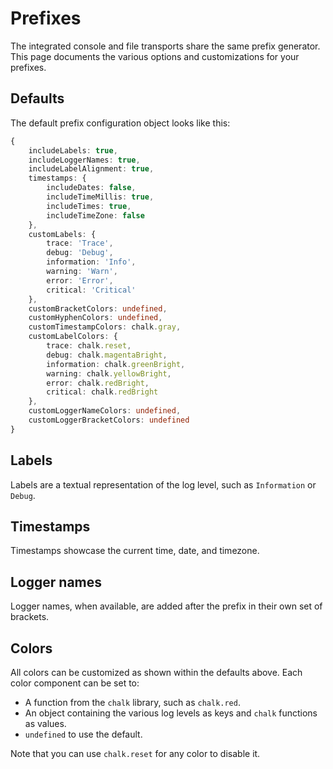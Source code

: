 # Prefixes

The integrated console and file transports share the same prefix generator. This page documents the various options
and customizations for your prefixes.

## Defaults

The default prefix configuration object looks like this:

```ts
{
	includeLabels: true,
	includeLoggerNames: true,
	includeLabelAlignment: true,
	timestamps: {
		includeDates: false,
		includeTimeMillis: true,
		includeTimes: true,
		includeTimeZone: false
	},
	customLabels: {
		trace: 'Trace',
		debug: 'Debug',
		information: 'Info',
		warning: 'Warn',
		error: 'Error',
		critical: 'Critical'
	},
	customBracketColors: undefined,
	customHyphenColors: undefined,
	customTimestampColors: chalk.gray,
	customLabelColors: {
		trace: chalk.reset,
		debug: chalk.magentaBright,
		information: chalk.greenBright,
		warning: chalk.yellowBright,
		error: chalk.redBright,
		critical: chalk.redBright
	},
	customLoggerNameColors: undefined,
	customLoggerBracketColors: undefined
}
```

## Labels

Labels are a textual representation of the log level, such as `Information` or `Debug`.

## Timestamps

Timestamps showcase the current time, date, and timezone.

## Logger names

Logger names, when available, are added after the prefix in their own set of brackets.

## Colors

All colors can be customized as shown within the defaults above. Each color component can be set to:

- A function from the `chalk` library, such as `chalk.red`.
- An object containing the various log levels as keys and `chalk` functions as values.
- `undefined` to use the default.

Note that you can use `chalk.reset` for any color to disable it.
